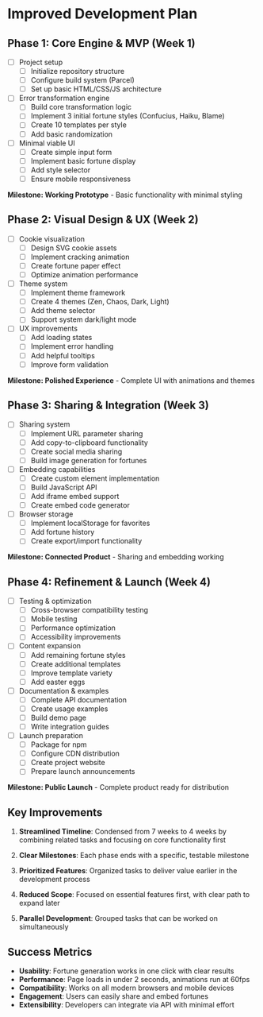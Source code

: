 # Improved Development Plan

## Phase 1: Core Engine & MVP (Week 1)

- [ ] Project setup
  - [ ] Initialize repository structure
  - [ ] Configure build system (Parcel)
  - [ ] Set up basic HTML/CSS/JS architecture

- [ ] Error transformation engine
  - [ ] Build core transformation logic
  - [ ] Implement 3 initial fortune styles (Confucius, Haiku, Blame)
  - [ ] Create 10 templates per style
  - [ ] Add basic randomization

- [ ] Minimal viable UI
  - [ ] Create simple input form
  - [ ] Implement basic fortune display
  - [ ] Add style selector
  - [ ] Ensure mobile responsiveness

**Milestone: Working Prototype** - Basic functionality with minimal styling

## Phase 2: Visual Design & UX (Week 2)

- [ ] Cookie visualization
  - [ ] Design SVG cookie assets
  - [ ] Implement cracking animation
  - [ ] Create fortune paper effect
  - [ ] Optimize animation performance

- [ ] Theme system
  - [ ] Implement theme framework
  - [ ] Create 4 themes (Zen, Chaos, Dark, Light)
  - [ ] Add theme selector
  - [ ] Support system dark/light mode

- [ ] UX improvements
  - [ ] Add loading states
  - [ ] Implement error handling
  - [ ] Add helpful tooltips
  - [ ] Improve form validation

**Milestone: Polished Experience** - Complete UI with animations and themes

## Phase 3: Sharing & Integration (Week 3)

- [ ] Sharing system
  - [ ] Implement URL parameter sharing
  - [ ] Add copy-to-clipboard functionality
  - [ ] Create social media sharing
  - [ ] Build image generation for fortunes

- [ ] Embedding capabilities
  - [ ] Create custom element implementation
  - [ ] Build JavaScript API
  - [ ] Add iframe embed support
  - [ ] Create embed code generator

- [ ] Browser storage
  - [ ] Implement localStorage for favorites
  - [ ] Add fortune history
  - [ ] Create export/import functionality

**Milestone: Connected Product** - Sharing and embedding working

## Phase 4: Refinement & Launch (Week 4)

- [ ] Testing & optimization
  - [ ] Cross-browser compatibility testing
  - [ ] Mobile testing
  - [ ] Performance optimization
  - [ ] Accessibility improvements

- [ ] Content expansion
  - [ ] Add remaining fortune styles
  - [ ] Create additional templates
  - [ ] Improve template variety
  - [ ] Add easter eggs

- [ ] Documentation & examples
  - [ ] Complete API documentation
  - [ ] Create usage examples
  - [ ] Build demo page
  - [ ] Write integration guides

- [ ] Launch preparation
  - [ ] Package for npm
  - [ ] Configure CDN distribution
  - [ ] Create project website
  - [ ] Prepare launch announcements

**Milestone: Public Launch** - Complete product ready for distribution

## Key Improvements

1. **Streamlined Timeline**: Condensed from 7 weeks to 4 weeks by combining related tasks and focusing on core functionality first

2. **Clear Milestones**: Each phase ends with a specific, testable milestone

3. **Prioritized Features**: Organized tasks to deliver value earlier in the development process

4. **Reduced Scope**: Focused on essential features first, with clear path to expand later

5. **Parallel Development**: Grouped tasks that can be worked on simultaneously

## Success Metrics

- **Usability**: Fortune generation works in one click with clear results
- **Performance**: Page loads in under 2 seconds, animations run at 60fps
- **Compatibility**: Works on all modern browsers and mobile devices
- **Engagement**: Users can easily share and embed fortunes
- **Extensibility**: Developers can integrate via API with minimal effort